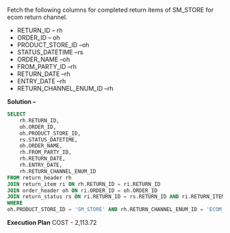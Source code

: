 Fetch the following columns for completed return items of SM_STORE for ecom return channel.
- RETURN_ID – rh
- ORDER_ID – oh
- PRODUCT_STORE_ID –oh
- STATUS_DATETIME –rs
- ORDER_NAME –oh
- FROM_PARTY_ID –rh
- RETURN_DATE –rh
- ENTRY_DATE –rh
- RETURN_CHANNEL_ENUM_ID –rh

**Solution –**
```sql
SELECT
    rh.RETURN_ID,
    oh.ORDER_ID,
    oh.PRODUCT_STORE_ID,
    rs.STATUS_DATETIME,
    oh.ORDER_NAME,
    rh.FROM_PARTY_ID,
    rh.RETURN_DATE,
    rh.ENTRY_DATE,
    rh.RETURN_CHANNEL_ENUM_ID
FROM return_header rh
JOIN return_item ri ON rh.RETURN_ID = ri.RETURN_ID
JOIN order_header oh ON ri.ORDER_ID = oh.ORDER_ID
JOIN return_status rs ON ri.RETURN_ID = rs.RETURN_ID AND ri.RETURN_ITEM_SEQ_ID = rs.RETURN_ITEM_SEQ_ID 
WHERE
oh.PRODUCT_STORE_ID = 'SM_STORE' AND rh.RETURN_CHANNEL_ENUM_ID = 'ECOM_RTN_CHANNEL' AND rs.STATUS_ID = 'RETURN_COMPLETED';
```

**Execution Plan**
COST - 2,113.72
